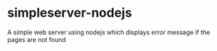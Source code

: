 # simpleserver-nodejs
A simple web server using nodejs which displays error message if the pages are not found
